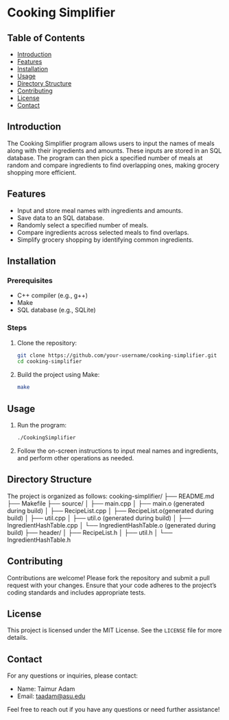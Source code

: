 # Cooking Simplifier

## Table of Contents
- [Introduction](#introduction)
- [Features](#features)
- [Installation](#installation)
- [Usage](#usage)
- [Directory Structure](#directory-structure)
- [Contributing](#contributing)
- [License](#license)
- [Contact](#contact)

## Introduction
The Cooking Simplifier program allows users to input the names of meals along with their ingredients and amounts. These inputs are stored in an SQL database. The program can then pick a specified number of meals at random and compare ingredients to find overlapping ones, making grocery shopping more efficient.

## Features
- Input and store meal names with ingredients and amounts.
- Save data to an SQL database.
- Randomly select a specified number of meals.
- Compare ingredients across selected meals to find overlaps.
- Simplify grocery shopping by identifying common ingredients.

## Installation

### Prerequisites
- C++ compiler (e.g., g++)
- Make
- SQL database (e.g., SQLite)

### Steps
1. Clone the repository:
    ```sh
    git clone https://github.com/your-username/cooking-simplifier.git
    cd cooking-simplifier
    ```

2. Build the project using Make:
    ```sh
    make
    ```

## Usage
1. Run the program:
    ```sh
    ./CookingSimplifier
    ```

2. Follow the on-screen instructions to input meal names and ingredients, and perform other operations as needed.

## Directory Structure
The project is organized as follows:
cooking-simplifier/
├── README.md
├── Makefile
├── source/
│ ├── main.cpp
│ ├── main.o (generated during build)
│ ├── RecipeList.cpp
│ ├── RecipeList.o(generated during build)
│ ├── util.cpp
│ ├── util.o (generated during build)
│ ├── IngredientHashTable.cpp
│ └── IngredientHashTable.o (generated during build)
├── header/
│ ├── RecipeList.h
│ ├── util.h
│ └── IngredientHashTable.h

## Contributing
Contributions are welcome! Please fork the repository and submit a pull request with your changes. Ensure that your code adheres to the project’s coding standards and includes appropriate tests.

## License
This project is licensed under the MIT License. See the `LICENSE` file for more details.

## Contact
For any questions or inquiries, please contact:

- Name: Taimur Adam
- Email: taadam@asu.edu

Feel free to reach out if you have any questions or need further assistance!